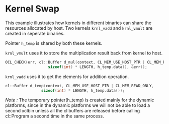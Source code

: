 Kernel Swap
============

This example illustrates how kernels in different binaries can share the resources allocated by host. Two kernels `krnl_vadd` and `krnl_vmult` are created in seperate binaries.



Pointer `h_temp` is shared by both these kernels.

`krnl_vmult` uses it to store the multiplication result back from kernel to host.
```c++
OCL_CHECK(err, cl::Buffer d_mul(context, CL_MEM_USE_HOST_PTR | CL_MEM_READ_WRITE,
                   sizeof(int) * LENGTH, h_temp.data(), &err));
```                   

`krnl_vadd` uses it to get the elements for addition operation.
```c++
cl::Buffer d_temp(context, CL_MEM_USE_HOST_PTR | CL_MEM_READ_ONLY,  
                sizeof(int) * LENGTH, h_temp.data());
```

_Note :_  The temporary pointer(h_temp) is created mainly for the dynamic platforms,
since in the dynamic platforms we will not be able to load a second xclbin
unless all the cl buffers are released before calling cl::Program a second
time in the same process.

